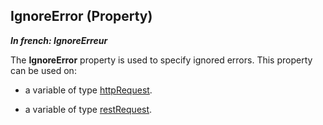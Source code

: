 
## IgnoreError (Property)

***In french: IgnoreErreur***
	

<a name="XUse"></a>
<a name="Use"></a>
<a name="description"></a>
The **IgnoreError** property is used to specify ignored errors. This property can be used on:

- a variable of type [httpRequest](../WDLang3/1000021158.md). 

- a variable of type [restRequest](../WDLang3/1000021481.md).




